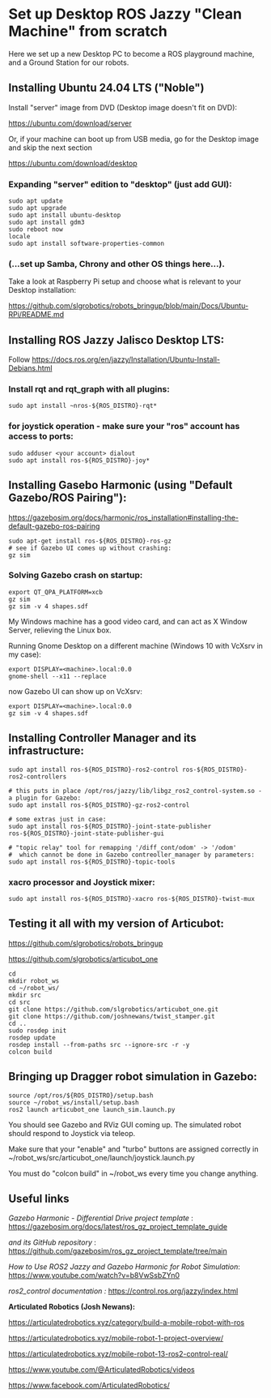 # Set up Desktop ROS Jazzy "Clean Machine" from scratch

Here we set up a new Desktop PC to become a ROS playground machine, and a Ground Station for our robots. 

## Installing Ubuntu 24.04 LTS ("Noble")

Install "server" image from DVD (Desktop image doesn't fit on DVD):

https://ubuntu.com/download/server

Or, if your machine can boot up from USB media, go for the Desktop image and skip the next section

https://ubuntu.com/download/desktop

### Expanding "server" edition to "desktop" (just add GUI):
```
sudo apt update
sudo apt upgrade
sudo apt install ubuntu-desktop
sudo apt install gdm3
sudo reboot now
locale
sudo apt install software-properties-common
```

### (...set up Samba, Chrony and other OS things here...).

Take a look at Raspberry Pi setup and choose what is relevant to your Desktop installation:

https://github.com/slgrobotics/robots_bringup/blob/main/Docs/Ubuntu-RPi/README.md

## Installing ROS Jazzy Jalisco Desktop LTS:

Follow  https://docs.ros.org/en/jazzy/Installation/Ubuntu-Install-Debians.html

### Install rqt and rqt_graph with all plugins:
```
sudo apt install ~nros-${ROS_DISTRO}-rqt*
```

### for joystick operation - make sure your "ros" account has access to ports:
```
sudo adduser <your account> dialout
sudo apt install ros-${ROS_DISTRO}-joy*
```

## Installing Gasebo Harmonic (using "Default Gazebo/ROS Pairing"):

https://gazebosim.org/docs/harmonic/ros_installation#installing-the-default-gazebo-ros-pairing
```
sudo apt-get install ros-${ROS_DISTRO}-ros-gz
# see if Gazebo UI comes up without crashing:
gz sim
```

### Solving Gazebo crash on startup:
```
export QT_QPA_PLATFORM=xcb
gz sim
gz sim -v 4 shapes.sdf
```
My Windows machine has a good video card, and can act as X Window Server, relieving the Linux box.

Running Gnome Desktop on a different machine (Windows 10 with VcXsrv in my case):
```
export DISPLAY=<machine>.local:0.0
gnome-shell --x11 --replace
```
now Gazebo UI can show up on VcXsrv:
```
export DISPLAY=<machine>.local:0.0
gz sim -v 4 shapes.sdf
```

## Installing Controller Manager and its infrastructure:
```
sudo apt install ros-${ROS_DISTRO}-ros2-control ros-${ROS_DISTRO}-ros2-controllers

# this puts in place /opt/ros/jazzy/lib/libgz_ros2_control-system.so - a plugin for Gazebo:
sudo apt install ros-${ROS_DISTRO}-gz-ros2-control

# some extras just in case:
sudo apt install ros-${ROS_DISTRO}-joint-state-publisher ros-${ROS_DISTRO}-joint-state-publisher-gui

# "topic relay" tool for remapping '/diff_cont/odom' -> '/odom'
#  which cannot be done in Gazebo contreoller_manager by parameters:
sudo apt install ros-${ROS_DISTRO}-topic-tools
```

### xacro processor and Joystick mixer:
```
sudo apt install ros-${ROS_DISTRO}-xacro ros-${ROS_DISTRO}-twist-mux
```

## Testing it all with my version of Articubot:

https://github.com/slgrobotics/robots_bringup

https://github.com/slgrobotics/articubot_one
```
cd
mkdir robot_ws
cd ~/robot_ws/
mkdir src
cd src
git clone https://github.com/slgrobotics/articubot_one.git
git clone https://github.com/joshnewans/twist_stamper.git
cd ..
sudo rosdep init
rosdep update
rosdep install --from-paths src --ignore-src -r -y
colcon build
```

## Bringing up Dragger robot simulation in Gazebo:
```
source /opt/ros/${ROS_DISTRO}/setup.bash
source ~/robot_ws/install/setup.bash
ros2 launch articubot_one launch_sim.launch.py
```
You should see Gazebo and RViz GUI coming up. The simulated robot should respond to Joystick via teleop.

Make sure that your "enable" and "turbo" buttons are assigned correctly in ~/robot_ws/src/articubot_one/launch/joystick.launch.py

You must do "colcon build" in ~/robot_ws every time you change anything.

## Useful links

_Gazebo Harmonic - Differential Drive project template_ : https://gazebosim.org/docs/latest/ros_gz_project_template_guide

_and its GitHub repository_ : https://github.com/gazebosim/ros_gz_project_template/tree/main

_How to Use ROS2 Jazzy and Gazebo Harmonic for Robot Simulation_: https://www.youtube.com/watch?v=b8VwSsbZYn0

_ros2_control documentation :_ https://control.ros.org/jazzy/index.html

**Articulated Robotics (Josh Newans):**

https://articulatedrobotics.xyz/category/build-a-mobile-robot-with-ros

https://articulatedrobotics.xyz/mobile-robot-1-project-overview/

https://articulatedrobotics.xyz/mobile-robot-13-ros2-control-real/

https://www.youtube.com/@ArticulatedRobotics/videos

https://www.facebook.com/ArticulatedRobotics/

